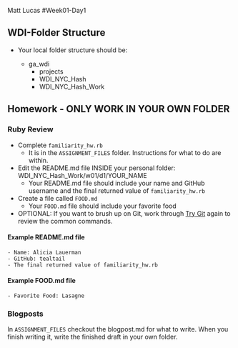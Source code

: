Matt Lucas
#Week01-Day1

## WDI-Folder Structure
- Your local folder structure should be:

    - ga_wdi
        - projects
        - WDI_NYC_Hash
        - WDI_NYC_Hash_Work

## Homework - ONLY WORK IN YOUR OWN FOLDER

### Ruby Review
- Complete `familiarity_hw.rb`
  - It is in the `ASSIGNMENT_FILES` folder. Instructions for what to do are within.
- Edit the README.md file INSIDE your personal folder: WDI_NYC_Hash_Work/w01/d1/YOUR_NAME
    - Your README.md file should include your name and GitHub username and the final returned value of  `familiarity_hw.rb`
- Create a file called `FOOD.md`
    - Your `FOOD.md` file should include your favorite food
- OPTIONAL: If you want to brush up on Git, work through [Try Git](try.github.io) again to review the common commands.

#### Example README.md file
    - Name: Alicia Lauerman
    - GitHub: tealtail
    - The final returned value of familiarity_hw.rb

#### Example FOOD.md file
    - Favorite Food: Lasagne

### Blogposts

In `ASSIGNMENT_FILES` checkout the blogpost.md for what to write. When you finish writing it, write the finished draft in your own folder.